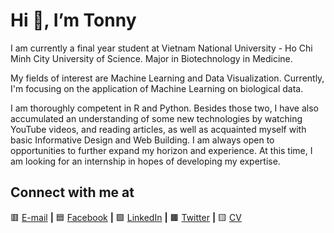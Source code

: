  
<h1>Hi 👋, I’m Tonny</h1>

I am currently a final year student at Vietnam National University - Ho Chi Minh City University of Science. Major in Biotechnology in Medicine.

My fields of interest are Machine Learning and Data Visualization. Currently, I'm focusing on the application of Machine Learning on biological data.

I am thoroughly competent in R and Python. Besides those two, I have also accumulated an understanding of some new technologies by watching YouTube videos, and reading articles, as well as acquainted myself with basic Informative Design and Web Building. I am always open to opportunities to further expand my horizon and experience. At this time, I am looking for an internship in hopes of developing my expertise.


## Connect with me at
🟥 [E-mail][E-mail] **|**
🟦 [Facebook][Facebook] **|**
🟩 [LinkedIn][LinkedIn] **|**
🟫 [Twitter][Twitter] **|**
🟨 [CV][CV]

[CV]: https://raw.githubusercontent.com/tnmquann/tnmquann/master/CV_QuanTonNgocMinh_ENG.pdf
[Facebook]: https://www.facebook.com/quantonny1112
[Twitter]: https://twitter.com/quantonny1112
[LinkedIn]: https://www.linkedin.com/in/tnmquann/
[E-mail]: mailto:minhquan.tdn.ct1619@gmail.com
